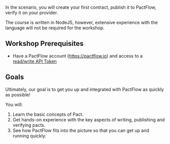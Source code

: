 In the scenario, you will create your first contract, publish it to PactFlow, verify it on your provider.

The course is written in NodeJS, however, extensive experience with the language will not be required for the workshop.

## Workshop Prerequisites

* Have a PactFlow account (https://pactflow.io) and access to a [read/write API Token](https://docs.pactflow.io/#configuring-your-api-token)

## Goals

Ultimately, our goal is to get you up and integrated with PactFlow as quickly as possible!

You will:

1. Learn the basic concepts of Pact.
1. Get hands-on experience with the key aspects of writing, publishing and verifying pacts.
1. See how PactFlow fits into the picture so that you can get up and running quickly.
